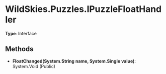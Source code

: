 ﻿# WildSkies.Puzzles.IPuzzleFloatHandler

**Type**: Interface

## Methods

- **FloatChanged(System.String name, System.Single value)**: System.Void (Public)


